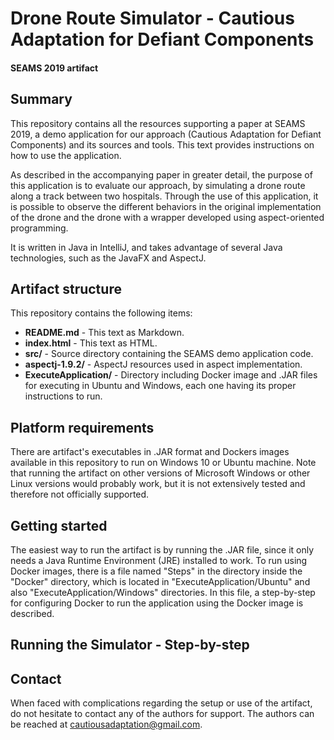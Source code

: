 # Drone Route Simulator -  Cautious Adaptation for Defiant Components

#### SEAMS 2019 artifact

## Summary
This repository contains all the resources supporting a paper at SEAMS 2019, a demo application for our approach (Cautious Adaptation for Defiant Components) and its sources and tools. This text provides instructions on how to use the application.

As described in the accompanying paper in greater detail, the purpose of this application is to evaluate our approach, by simulating a drone route along a track between two hospitals. Through the use of this application, it is possible to observe the different behaviors in the original implementation of the drone and the drone with a wrapper developed using aspect-oriented programming.  

It is written in Java in IntelliJ, and takes advantage of several Java technologies, such as the JavaFX and AspectJ.

## Artifact structure
This repository contains the following items:

- **README.md** - This text as Markdown.
- **index.html** - This text as HTML.
- **src/** - Source directory containing the SEAMS demo application code.
- **aspectj-1.9.2/** - AspectJ resources used in aspect implementation.
- **ExecuteApplication/** - Directory including Docker image and .JAR files for executing in Ubuntu and Windows, each one having its proper instructions to run.

## Platform requirements
There are artifact's executables in .JAR format and Dockers images available in this repository to run on Windows 10 or Ubuntu machine. Note that running the artifact on other versions of Microsoft Windows or other Linux versions would probably work, but it is not extensively tested and therefore not officially supported.

## Getting started 
The easiest way to run the artifact is by running the .JAR file, since it only needs a Java Runtime Environment (JRE) installed to work. To run using Docker images, there is a file named "Steps" in the directory inside the "Docker" directory, which is located in "ExecuteApplication/Ubuntu" and also "ExecuteApplication/Windows" directories. In this file, a step-by-step for configuring Docker to run the application using the Docker image is described.

## Running the Simulator - Step-by-step


### 

### 

## Contact
When faced with complications regarding the setup or use of the artifact, do not hesitate to contact any of the authors for support. The authors can be reached at cautiousadaptation@gmail.com.
